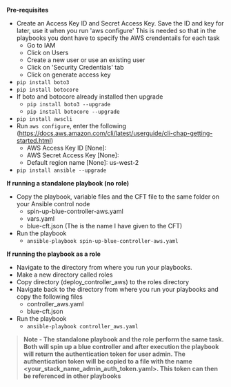 **Pre-requisites**

* Create an Access Key ID and Secret Access Key. Save the ID and key for later, use it when you run 'aws configure' This is needed so that in the playbooks you dont have to specify the AWS crendentails for each task
  - Go to IAM
  - Click on Users
  - Create a new user or use an existing user
  - Click on 'Security Credentials' tab
  - Click on generate access key  
* `pip install boto3` 
* `pip install botocore`
* If boto and botocore already installed then upgrade
  - `pip install boto3 --upgrade`
  - `pip install botocore --upgrade`
* `pip install awscli`
* Run `aws configure`, enter the following (https://docs.aws.amazon.com/cli/latest/userguide/cli-chap-getting-started.html)
  - AWS Access Key ID [None]: 
  - AWS Secret Access Key [None]: 
  - Default region name [None]: us-west-2
* `pip install ansible --upgrade`

**If running a standalone playbook (no role)**
* Copy the playbook, variable files and the CFT file to the same folder on your Ansible control node
  - spin-up-blue-controller-aws.yaml
  - vars.yaml
  - blue-cft.json (The is the name I have given to the CFT) 
* Run the playbook
  - `ansible-playbook spin-up-blue-controller-aws.yaml`

**If running the playbook as a role**
* Navigate to the directory from where you run your playbooks.
* Make a new directory called roles
* Copy directory (deploy_controller_aws) to the roles directory
* Navigate back to the directory from where you run your playbooks and copy the following files
  - controller_aws.yaml
  - blue-cft.json
* Run the playbook
  - `ansible-playbook controller_aws.yaml`

>**Note - The standalone playbook and the role perform the same task. Both will spin up a blue controller and after execution the playbook will return the authentication token for user admin. The authentication token will be copied to a file with the name <your_stack_name_admin_auth_token.yaml>. This token can then be referenced in other playbooks**
